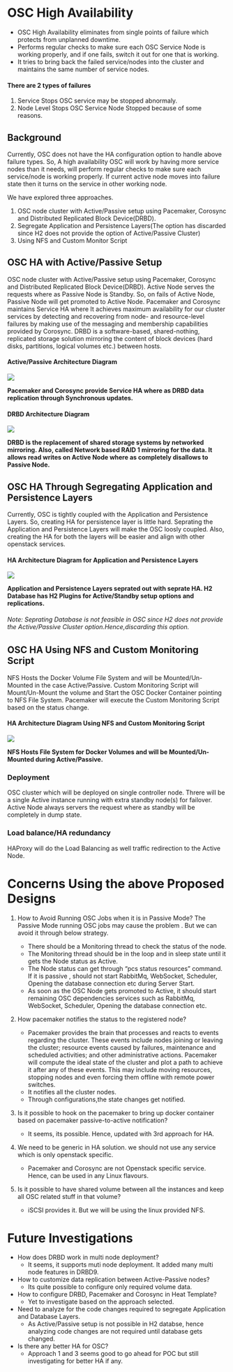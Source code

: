 # OSC High Availability
- OSC High Availability eliminates from single points of failure which protects from unplanned downtime.
- Performs regular checks to make sure each OSC Service Node is working properly, and if one fails, switch it out for one that is working.
- It tries to bring back the failed service/nodes into the cluster and maintains the same number of service nodes.
    
#### There are 2 types of failures
1. Service Stops
	OSC service may be stopped abnormaly.
2. Node Level Stops
	OSC Service Node Stopped because of some reasons.

## Background
Currently, OSC does not have the HA configuration option to handle above failure types. So, A high availability OSC will work by having more service nodes than it needs, will perform regular checks to make sure each service/node is working properly. If current active node moves into failure state then it turns on the service in other working node.

We have explored three approaches.
1. OSC node cluster with Active/Passive setup using Pacemaker, Corosync and Distributed Replicated Block Device(DRBD).
2. Segregate Application and Persistence Layers(The option has discarded since H2 does not provide the option of Active/Passive Cluster)
3. Using NFS and Custom Monitor Script

## OSC HA with Active/Passive Setup 
OSC node cluster with Active/Passive setup using Pacemaker, Corosync and Distributed Replicated Block Device(DRBD).
Active Node serves the requests where as Passive Node is Standby. So, on fails of Active Node, Passive Node will get promoted to Active Node.
Pacemaker and Corosync maintains Service HA where It achieves maximum availability for our cluster services by detecting and recovering from node- and resource-level failures by making use of the messaging and membership capabilities provided by Corosync.
DRBD is a software-based, shared-nothing, replicated storage solution mirroring 
the content of block devices (hard disks, partitions, logical volumes etc.) between hosts.

#### Active/Passive Architecture Diagram

![](./images/OSC-HA-Using-DRBD.png) 

**Pacemaker and Corosync provide Service HA where as DRBD data replication through Synchronous updates.**

#### DRBD Architecture Diagram

![](./images/DRBD-Arch-Diagram.png) 

**DRBD is the replacement of shared storage systems by networked mirroring. Also, called Network based RAID 1 mirroring for the data. It allows read writes on Active Node where as completely disallows to Passive Node.**

## OSC HA Through Segregating Application and Persistence Layers
Currently, OSC is tightly coupled with the Application and Persistence Layers. So, creating HA for persistence layer is little hard. Seprating the Application and Persistence Layers will make the OSC loosly coupled. Also, creating the HA for both the layers will be easier and align with other openstack services.

#### HA Architecture Diagram for Application and Persistence Layers

![](./images/OSC-HA-Through-Segregation.png) 

**Application and Persistence Layers seprated out with seprate HA. H2 Database has H2 Plugins for Active/Standby setup options and replications.**

###### Note: Seprating Database is not feasible in OSC since H2 does not provide the Active/Passive Cluster option.Hence,discarding this option.

## OSC HA Using NFS and Custom Monitoring Script
NFS Hosts the Docker Volume File System and will be Mounted/Un-Mounted in the case Active/Passive. Custom Monitoring Script will Mount/Un-Mount the volume and Start the OSC Docker Container pointing to NFS File System. Pacemaker will execute the Custom Monitoring Script based on the status change.

#### HA Architecture Diagram Using NFS and Custom Monitoring Script

![](./images/OSC-HA-Using-NFS.png) 

**NFS Hosts File System for Docker Volumes and will be Mounted/Un-Mounted during Active/Passive.**

### Deployment
OSC cluster which will be deployed on single controller node. Threre will be a single Active instance running with extra standby node(s) for failover. Active Node always servers the request where as standby will be completely in dump state.

### Load balance/HA redundancy
HAProxy will do the Load Balancing as well traffic redirection to the Active Node.

# Concerns Using the above Proposed Designs
1. How to Avoid Running OSC Jobs when it is in Passive Mode?
    The Passive Mode running OSC jobs may cause the problem . But we can avoid it through below strategy.
    - There should be a Monitoring thread to check the status of the node.
    - The Monitoring thread should be in the loop and in sleep state until it gets the Node status as Active.
    - The Node status can get through “pcs status resources” command.
    If it is passive , should not start RabbitMq, WebSocket, Scheduler, Opening the database connection etc during Server Start.
    - As soon as the OSC Node gets promoted to Active, it should start remaining OSC dependencies services such as  RabbitMq, WebSocket, Scheduler, Opening the database connection etc.

2. How pacemaker notifies the status to the registered node?
    - Pacemaker provides the brain that processes and reacts to events regarding the cluster. These events include nodes joining or leaving the cluster; resource events caused by failures, maintenance and scheduled activities; and other administrative actions. Pacemaker will compute the ideal state of the cluster and plot a path to achieve it after any of these events. This may include moving resources, stopping nodes and even forcing them offline with remote power switches.
    - It notifies all the cluster nodes.
    - Through configurations,the state changes get notified.

3. Is it possible to hook on the pacemaker to bring up docker container based on pacemaker passive-to-active notification?
	- It seems, its possible. Hence, updated with 3rd approach for HA.

4. We need to be generic in HA solution. we should not use any service which is only openstack specific.
	- Pacemaker and Corosync are not Openstack specific service. Hence, can be used in any Linux flavours.
5. Is it possible to have shared volume between all the instances and keep all OSC related stuff in that volume?
	- iSCSI provides it. But we will be using the linux provided NFS.

# Future Investigations
- How does DRBD work in multi node deployment?
	- It seems, it supports muti node deployment. It added many multi node features in DRBD9.
- How to customize data replication between Active-Passive nodes?
	- Its quite possible to configure only required volume data.
- How to configure DRBD, Pacemaker and Corosync in Heat Template?
	- Yet to investigate based on the approach selected.
- Need to analyze for the code changes required to segregate Application and Database Layers.
	- As Active/Passive setup is not possible in H2 databse, hence analyzing code changes are not required until database gets changed.
- Is there any better HA for OSC?
	- Approach 1 and 3 seems good to go ahead for POC but still investigating for better HA if any.

